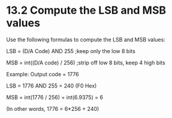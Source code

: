 # 13.2 Compute the LSB and MSB values

Use the following formulas to compute the LSB and MSB values: 

LSB = \(D/A Code\) AND 255 ;keep only the low 8 bits 

MSB = int\(\(D/A code\) / 256\) ;strip off low 8 bits, keep 4 high bits 

Example: Output code = 1776 

LSB = 1776 AND 255 = 240 \(F0 Hex\) 

MSB = int\(1776 / 256\) = int\(6.9375\) = 6 

\(In other words, 1776 = 6\*256 + 240\)

